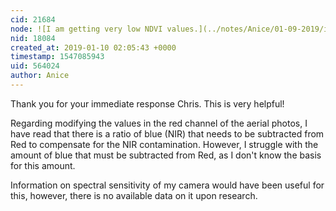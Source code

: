 ```yaml
---
cid: 21684
node: ![I am getting very low NDVI values.](../notes/Anice/01-09-2019/i-am-getting-very-low-ndvi-values)
nid: 18084
created_at: 2019-01-10 02:05:43 +0000
timestamp: 1547085943
uid: 564024
author: Anice
---
```


Thank you for your immediate response Chris. This is very helpful!

Regarding modifying the values in the red channel of the aerial photos, I have read that there is a ratio of blue (NIR) that needs to be subtracted from Red to compensate for the NIR contamination. However, I struggle with the amount of blue that must be subtracted from Red, as I don't know the basis for this amount. 

Information on spectral sensitivity of my camera would have been useful for this, however, there is no available data on it upon research.